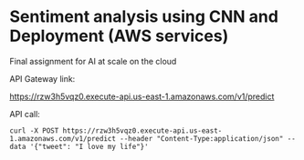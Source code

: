 # Sentiment analysis using CNN and Deployment (AWS services)

Final assignment for AI at scale on the cloud

API Gateway link:

https://rzw3h5vqz0.execute-api.us-east-1.amazonaws.com/v1/predict 


API call:
```
curl -X POST https://rzw3h5vqz0.execute-api.us-east-1.amazonaws.com/v1/predict --header "Content-Type:application/json" --data '{"tweet": "I love my life"}'
```
